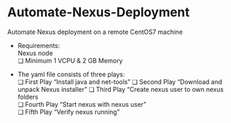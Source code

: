 # Automate-Nexus-Deployment

Automate Nexus deployment on a remote CentOS7 machine

- Requirements:</br>
  Nexus node</br>
    ❏ Minimum 1 VCPU & 2 GB Memory</br>

- The yaml file consists of three plays:</br>
  ❏ First Play “Install java and net-tools”
  ❏ Second Play “Download and unpack Nexus installer”
  ❏ Third Play “Create nexus user to own nexus folders</br>
  ❏ Fourth Play “Start nexus with nexus user”</br>
  ❏ Fifth Play “Verify nexus running”
